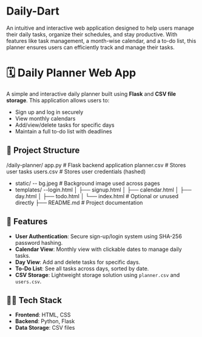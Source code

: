 # Daily-Dart
An intuitive and interactive web application designed to help users manage their daily tasks, organize their schedules, and stay productive. With features like task management, a month-wise calendar, and a to-do list, this planner ensures users can efficiently track and manage their tasks.
# 🗓️ Daily Planner Web App

A simple and interactive daily planner built using **Flask** and **CSV file storage**. This application allows users to:

- Sign up and log in securely
- View monthly calendars
- Add/view/delete tasks for specific days
- Maintain a full to-do list with deadlines

## 📁 Project Structure
/daily-planner/
app.py # Flask backend application
planner.csv # Stores user tasks
users.csv # Stores user credentials (hashed)
- static/
 -- bg.jpeg # Background image used across pages
- templates/
--login.html
│ ├── signup.html
│ ├── calendar.html
│ ├── day.html
│ ├── todo.html
│ └── index.html # Optional or unused directly
├── README.md # Project documentation



## 🚀 Features

- **User Authentication**: Secure sign-up/login system using SHA-256 password hashing.
- **Calendar View**: Monthly view with clickable dates to manage daily tasks.
- **Day View**: Add and delete tasks for specific days.
- **To-Do List**: See all tasks across days, sorted by date.
- **CSV Storage**: Lightweight storage solution using `planner.csv` and `users.csv`.

## 🧑‍💻 Tech Stack

- **Frontend**: HTML, CSS
- **Backend**: Python, Flask
- **Data Storage**: CSV files


